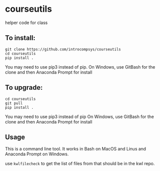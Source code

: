# courseutils
helper code for class

## To install:

```
git clone https://github.com/introcompsys/courseutils
cd courseutils
pip install .
```

You may need to use pip3 instead of pip. 
On Windows, use GitBash for the clone and then Anaconda Prompt for install 

## To upgrade:
```
cd courseutils
git pull
pip install .
```


You may need to use pip3 instead of pip
On Windows, use GitBash for the clone and then Anaconda Prompt for install 
## Usage

This is a command line tool. It works in Bash on MacOS and Linus and Anaconda Prompt on Windows. 

use `kwlfilecheck` to get the list of files from that should be in the kwl repo.
